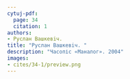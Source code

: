 ```yaml
---
cytuj-pdf:
  page: 34
  citation: 1
authors:
- Руслан Вашкевiч. 
title: "Руслан Вашкевiч. "
description: "Часопіс «Маналог». 2004"
images:
- cites/34-1/preview.png
---
```

